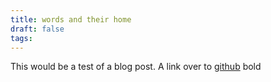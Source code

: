 ```yaml
---
title: words and their home
draft: false
tags:
---
```

This would be a test of a blog post. 
A link over to [github](https://github.com/heyraeh/soulfulpsyche)
bold